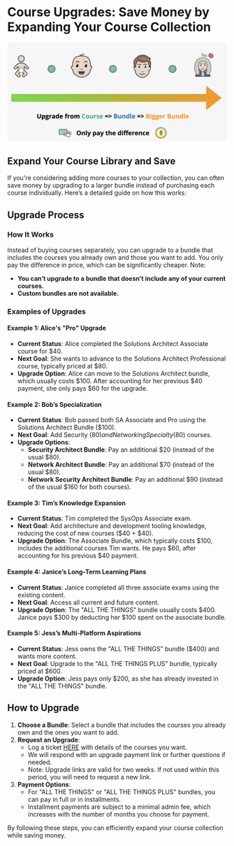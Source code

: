 # Course Upgrades: Save Money by Expanding Your Course Collection

![alt text](image.png)

## Expand Your Course Library and Save

If you're considering adding more courses to your collection, you can often save money by upgrading to a larger bundle instead of purchasing each course individually. Here’s a detailed guide on how this works:

## Upgrade Process

### How It Works

Instead of buying courses separately, you can upgrade to a bundle that includes the courses you already own and those you want to add. You only pay the difference in price, which can be significantly cheaper. Note:

- **You can’t upgrade to a bundle that doesn’t include any of your current courses.**
- **Custom bundles are not available.**

### Examples of Upgrades

#### Example 1: Alice's "Pro" Upgrade

- **Current Status**: Alice completed the Solutions Architect Associate course for $40.
- **Next Goal**: She wants to advance to the Solutions Architect Professional course, typically priced at $80.
- **Upgrade Option**: Alice can move to the Solutions Architect bundle, which usually costs $100. After accounting for her previous $40 payment, she only pays $60 for the upgrade.

#### Example 2: Bob’s Specialization

- **Current Status**: Bob passed both SA Associate and Pro using the Solutions Architect Bundle ($100).
- **Next Goal**: Add Security ($80) and Networking Specialty ($80) courses.
- **Upgrade Options**:
  - **Security Architect Bundle**: Pay an additional $20 (instead of the usual $80).
  - **Network Architect Bundle**: Pay an additional $70 (instead of the usual $80).
  - **Network Security Architect Bundle**: Pay an additional $90 (instead of the usual $160 for both courses).

#### Example 3: Tim’s Knowledge Expansion

- **Current Status**: Tim completed the SysOps Associate exam.
- **Next Goal**: Add architecture and development tooling knowledge, reducing the cost of new courses ($40 + $40).
- **Upgrade Option**: The Associate Bundle, which typically costs $100, includes the additional courses Tim wants. He pays $60, after accounting for his previous $40 payment.

#### Example 4: Janice’s Long-Term Learning Plans

- **Current Status**: Janice completed all three associate exams using the existing content.
- **Next Goal**: Access all current and future content.
- **Upgrade Option**: The "ALL THE THINGS" bundle usually costs $400. Janice pays $300 by deducting her $100 spent on the associate bundle.

#### Example 5: Jess’s Multi-Platform Aspirations

- **Current Status**: Jess owns the "ALL THE THINGS" bundle ($400) and wants more content.
- **Next Goal**: Upgrade to the "ALL THE THINGS PLUS" bundle, typically priced at $600.
- **Upgrade Option**: Jess pays only $200, as she has already invested in the "ALL THE THINGS" bundle.

## How to Upgrade

1. **Choose a Bundle**: Select a bundle that includes the courses you already own and the ones you want to add.
2. **Request an Upgrade**:
   - Log a ticket [HERE](#) with details of the courses you want.
   - We will respond with an upgrade payment link or further questions if needed.
   - Note: Upgrade links are valid for two weeks. If not used within this period, you will need to request a new link.
3. **Payment Options**:
   - For "ALL THE THINGS" or "ALL THE THINGS PLUS" bundles, you can pay in full or in installments.
   - Installment payments are subject to a minimal admin fee, which increases with the number of months you choose for payment.

By following these steps, you can efficiently expand your course collection while saving money.
